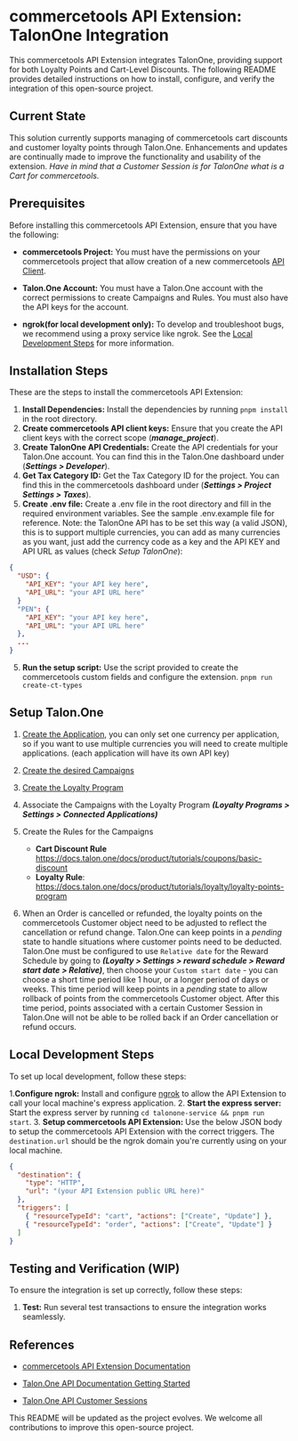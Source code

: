 # commercetools API Extension: TalonOne Integration

This commercetools API Extension integrates TalonOne, providing support for both Loyalty Points and Cart-Level Discounts. The following README provides detailed instructions on how to install, configure, and verify the integration of this open-source project.

## Current State

This solution currently supports managing of commercetools cart discounts and customer loyalty points through Talon.One. Enhancements and updates are continually made to improve the functionality and usability of the extension. _Have in mind that a Customer Session is for TalonOne what is a Cart for commercetools._

## Prerequisites

Before installing this commercetools API Extension, ensure that you have the following:

- **commercetools Project:** You must have the permissions on your commercetools project that allow creation of a new commercetools [API Client](https://docs.commercetools.com/merchant-center/api-clients).

- **Talon.One Account:** You must have a Talon.One account with the correct permissions to create Campaigns and Rules. You must also have the API keys for the account.

- **ngrok(for local development only):** To develop and troubleshoot bugs, we recommend using a proxy service like ngrok. See the [Local Development Steps](#local-development-steps) for more information.


## Installation Steps

These are the steps to install the commercetools API Extension:

1. **Install Dependencies:** Install the dependencies by running `pnpm install` in the root directory.
2. **Create commercetools API client keys:** Ensure that you create the API client keys with the correct scope (**_manage_project_**).
3. **Create TalonOne API Credentials:** Create the API credentials for your Talon.One account. You can find this in the Talon.One dashboard under (**_Settings > Developer_**).
4. **Get Tax Category ID:** Get the Tax Category ID for the project. You can find this in the commercetools dashboard under (**_Settings > Project Settings > Taxes_**).
5. **Create .env file:** Create a .env file in the root directory and fill in the required environment variables. See the sample .env.example file for reference.
Note: the TalonOne API has to be set this way (a valid JSON), this is to support multiple currencies, you can add as many currencies as you want, just add the currency code as a key and the API KEY and API URL as values (check *Setup TalonOne*):

```json
{
  "USD": {
    "API_KEY": "your API key here",
    "API_URL": "your API URL here"
  }
  "PEN": {
    "API_KEY": "your API key here",
    "API_URL": "your API URL here"
  },
  ...
}
```



5. **Run the setup script:** Use the script provided to create the commercetools custom fields and configure the extension. `pnpm run create-ct-types`

## Setup Talon.One
  1. [Create the Application](https://docs.talon.one/docs/product/applications/creating-applications), you can only set one currency per application, so if you want to use multiple currencies you will need to create multiple applications. (each application will have its own API key) 
  2. [Create the desired Campaigns](https://docs.talon.one/docs/product/campaigns/creating-campaigns)
  3. [Create the Loyalty Program](https://docs.talon.one/docs/product/loyalty-programs/profile-based/creating-pb-programs)
  4. Associate the Campaigns with the Loyalty Program 
    **_(Loyalty Programs > Settings > Connected Applications)_**
  5. Create the Rules for the Campaigns

     - **Cart Discount Rule** https://docs.talon.one/docs/product/tutorials/coupons/basic-discount
     - **Loyalty Rule**: https://docs.talon.one/docs/product/tutorials/loyalty/loyalty-points-program
  6. When an Order is cancelled or refunded, the loyalty points on the commercetools Customer object need to be adjusted to reflect the cancellation or refund change. Talon.One can keep points in a _pending_ state to handle situations where customer points need to be deducted. Talon.One must be configured to use `Relative date` for the Reward Schedule by going to **_(Loyalty > Settings > reward schedule > Reward start date > Relative)_**, then choose your `Custom start date` - you can choose a short time period like 1 hour, or a longer period of days or weeks. This time period will keep points in a _pending_ state to allow rollback of points from the commercetools Customer object. After this time period, points associated with a certain Customer Session in Talon.One will not be able to be rolled back if an Order cancellation or refund occurs.

## Local Development Steps

To set up local development, follow these steps:

1.**Configure ngrok:** Install and configure [ngrok](https://ngrok.com/) to allow the API Extension to call your local machine's express application.
2. **Start the express server:** Start the express server by running `cd talonone-service && pnpm run start`.
3. **Setup commercetools API Extension:** Use the below JSON body to setup the commercetools API Extension with the correct triggers. The `destination.url` should be the ngrok domain you're currently using on your local machine.
```json
{
  "destination": {
    "type": "HTTP",
    "url": "(your API Extension public URL here)"
  },
  "triggers": [
    { "resourceTypeId": "cart", "actions": ["Create", "Update"] },
    { "resourceTypeId": "order", "actions": ["Create", "Update"] }
  ]
}
```


## Testing and Verification (WIP)

To ensure the integration is set up correctly, follow these steps:

1. **Test:** Run several test transactions to ensure the integration works seamlessly.

## References

- [commercetools API Extension Documentation](https://docs.commercetools.com/api/projects/api-extensions)

- [Talon.One API Documentation Getting Started](https://docs.talon.one/docs/product/getting-started)

- [Talon.One API Customer Sessions](https://docs.talon.one/docs/dev/concepts/entities/customer-sessions)


This README will be updated as the project evolves. We welcome all contributions to improve this open-source project.
